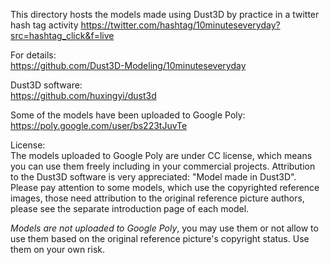 This directory hosts the models made using Dust3D by practice in a twitter hash tag activity https://twitter.com/hashtag/10minuteseveryday?src=hashtag_click&f=live

For details:  
https://github.com/Dust3D-Modeling/10minuteseveryday

Dust3D software:  
https://github.com/huxingyi/dust3d

Some of the models have been uploaded to Google Poly:  
https://poly.google.com/user/bs223tJuvTe

License:  
The models uploaded to Google Poly are under CC license, which means you can use them freely including in your commercial projects. Attribution to the Dust3D software is very appreciated: "Model made in Dust3D".  
Please pay attention to some models, which use the copyrighted reference images, those need attribution to the original reference picture authors, please see the separate introduction page of each model.  

*Models are not uploaded to Google Poly*, you may use them or not allow to use them based on the original reference picture's copyright status. Use them on your own risk.
